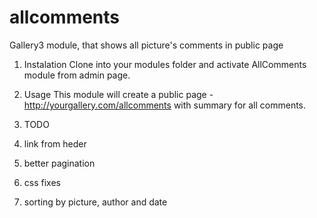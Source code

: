allcomments
===========

Gallery3 module, that shows all picture's comments in public page

1. Instalation 
  Clone into your modules folder and activate AllComments module from admin page.

2. Usage
  This module will create a public page - http://yourgallery.com/allcomments with summary for all comments.

3. TODO
  1. link from heder
  2. better pagination 
  3. css fixes
  4. sorting by picture, author and date
